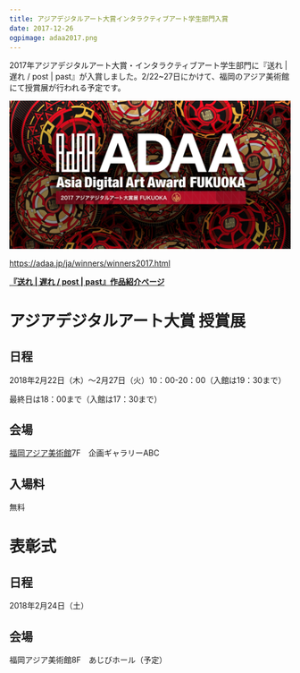 ```yaml
---
title: アジアデジタルアート大賞インタラクティブアート学生部門入賞
date: 2017-12-26
ogpimage: adaa2017.png
---
```


2017年アジアデジタルアート大賞・インタラクティブアート学生部門に『送れ | 遅れ / post | past』が入賞しました。2/22~27日にかけて、福岡のアジア美術館にて授賞展が行われる予定です。

![](adaa2017.png)

<https://adaa.jp/ja/winners/winners2017.html>

**[『送れ | 遅れ / post | past』作品紹介ページ](/works/post-past-sotsuten)**

<!--more-->

# アジアデジタルアート大賞 授賞展

## 日程

2018年2月22日（木）～2月27日（火）10：00-20：00（入館は19：30まで）

最終日は18：00まで（入館は17：30まで）

## 会場

[福岡アジア美術館](http://faam.city.fukuoka.lg.jp/home.html)7F　企画ギャラリーABC

## 入場料

無料

# 表彰式

## 日程

2018年2月24日（土）

## 会場

福岡アジア美術館8F　あじびホール（予定）
